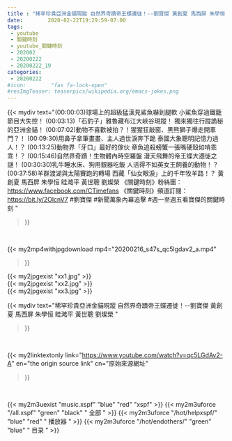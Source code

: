 ```yaml
---
title : "稀罕珍貴亞洲金貓現蹤 自然界奇蹟帝王蝶遷徙！--劉寶傑 黃創夏 馬西屏 朱學恒 眭澔平 黃世聰 劉燦榮 "
date:        2020-02-22T19:29:59-07:00
tags:
 - youtube
 - 關鍵時刻
 - youtube_關鍵時刻
 - 202002
 - 20200222
 - 20200222_19
categories:
 - 20200222
#icon:        "fas fa-lock-open"
#resImgTeaser: teaserpics/wikipedia.org/emacs-jokes.png
---
```


{{< mydiv text="(00:00:03)球場上的超級猛漢見鯊魚嚇到腿軟 小鯊魚穿過鐵籠節目大失控！ (00:03:13)「石豹子」雅魯藏布江大峽谷現蹤！ 獨來獨往行蹤詭秘的亞洲金貓！ (00:07:02)動物不喜歡被拍？！猩猩狂敲窗、黑熊獅子爆走開車門？！ (00:09:30)用鼻子拿筆畫畫、主人過世淚奔下跪 泰國大象聰明記憶力過人！？ (00:13:25)動物界「牙口」最好的傢伙 章魚追殺螃蟹一張嘴硬殼如啃乖乖！？ (00:15:46)自然界奇蹟！生物體內時空羅盤 漫天飛舞的帝王蝶大遷徙之謎！ (00:30:30)乳牛睡水床、狗用銀器吃飯 人活得不如英女王飼養的動物！？ (00:37:58)羊群渡湖與太陽賽跑的轉場 西藏「仙女眼淚」上的千年牧羊路！？  黃創夏 馬西屏 朱學恒 眭澔平 黃世聰 劉燦榮     《關鍵時刻》粉絲團：https://www.facebook.com/CTimefans 《關鍵時刻》頻道訂閱：https://bit.ly/2OlcnV7  #劉寶傑 #新聞萬象內幕追擊 #週一至週五看寶傑的關鍵時刻 "
>}}
<br>


{{< my2mp4withjpgdownload mp4="20200216_s47s_qc5lgdav2_a.mp4"
>}}

{{< my2jpgexist "xx1.jpg" >}}<br>
{{< my2jpgexist "xx2.jpg" >}}<br>
{{< my2jpgexist "xx3.jpg" >}}<br>



{{< mydiv text="稀罕珍貴亞洲金貓現蹤 自然界奇蹟帝王蝶遷徙！--劉寶傑 黃創夏 馬西屏 朱學恒 眭澔平 黃世聰 劉燦榮 "
>}}
<br>

{{< my2linktextonly link="https://www.youtube.com/watch?v=qc5LGdAv2-A"
en="the origin source link" cn="原始來源網址"
>}}


<br>

{{< my2m3uexist "music.xspf"        "blue"   "red"    "xspf" >}} {{< my2m3uforce "/all.xspf"         "green"  "black"  " 全部 " >}} {{< my2m3uforce "/hot/helpxspf/"    "blue"   "red"    " 播放器 " >}} {{< my2m3uforce "/hot/endothers/"   "green"  "blue"   " 目录 " >}} 
